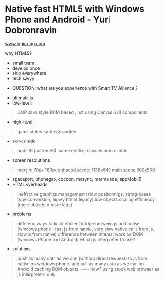 Native fast HTML5 with Windows Phone and Android - Yuri Dobronravin
===================================================================

www.logicking.com

why HTML5?
- small team
- develop once
- ship everywhere
- tech savyy

* QUESTION: what are you experience with Smart TV Alliance ?

- ultimate.js
- low-level:
 > OOP Java style
 > DOM based , not using Canvas
 > GUI components

- high-level:
 > game states
 > sprites & sprites

- server-side:
 > nodeJS
 > postresSQL
 > same entities classes as in clients

- screen resolutions
 > margin: 70px 169px
 > enhaced scene: 1138x640
 > main scene 800x500

- spaceport, phonegap, cocoon, mosync, marmalade, appMobi(!)
- HTML overheads
 > ineffective gtaphics management (slow positionnigs, string-bases type conversion, heavy html4 legacy)
 > low objects scaling efficiency (more objects = more lags)

- problems
 > differenc ways to build eficient bridge between js and native (windows phone - fast js from natvie, very slow native calls from js, slow js from native)
 > difference between internal work od DOM (windows Phone and Android)
 > which js interpreter to use?

- solutions
 > push as many data as we can (without direct rewuest) to js from native on windows phone,
 and pull as many data as we can on Android
 > caching DOM objects ----- how?
 > using stock web browser as js interpreters only
